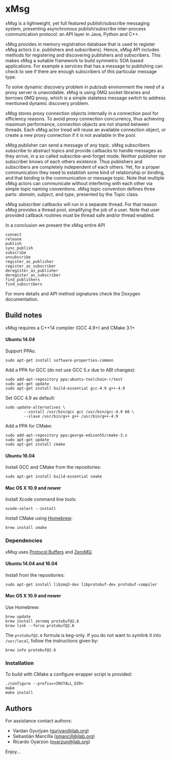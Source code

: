 # xMsg

xMsg is a lightweight, yet full featured publish/subscribe messaging system,
presenting asynchronous publish/subscribe inter-process communication
protocol: an API layer in Java, Python and C++.

xMsg provides in memory registration database that is used to register xMsg
actors (i.e. publishers and subscribers). Hence, xMsg API includes methods for
registering and discovering publishers and subscribers. This makes xMsg a
suitable framework to build symmetric SOA based applications. For example a
services that has a message to publishing can check to see if there are enough
subscribers of this particular message type.

To solve dynamic discovery problem in pub/sub environment the need of a proxy
server is unavoidable. xMsg is using 0MQ socket libraries and borrows 0MQ
proxy, which is a simple stateless message switch to address mentioned dynamic
discovery problem.

xMsg stores proxy connection objects internally in a connection pool for
efficiency reasons. To avoid proxy connection concurrency, thus achieving
maximum performance, connection objects are not shared between threads. Each
xMsg actor tread will reuse an available connection object, or create a new
proxy connection if it is not available in the pool.

xMsg publisher can send a message of any topic. xMsg subscribers subscribe
to abstract topics and provide callbacks to handle messages as they arrive,
in a so called subscribe-and-forget mode. Neither publisher nor subscriber
knows of each others existence. Thus publishers and subscribers are completely
independent of each others. Yet, for a proper communication they need to
establish some kind of relationship or binding, and that binding is the
communication or message topic. Note that multiple xMsg actors can
communicate without interfering with each other via simple topic
naming conventions. xMsg topic convention defines three parts: _domain_,
_subject_, and _type_, presented by the Topic class.

xMsg subscriber callbacks will run in a separate thread. For that reason xMsg
provides a thread pool, simplifying the job of a user. Note that user provided
callback routines must be thread safe and/or thread enabled.

In a conclusion we present the xMsg entire API

    connect
    release
    publish
    sync_publish
    subscribe
    unsubscribe
    register_as_publisher
    register_as_subscriber
    deregister_as_publisher
    deregister_as_subscriber
    find_publishers
    find_subscribers

For more details and API method signatures check the Doxygen documentation.


## Build notes

xMsg requires a C++14 compiler (GCC 4.9+) and CMake 3.1+

#### Ubuntu 14.04

Support PPAs:

    sudo apt-get install software-properties-common

Add a PPA for GCC (do not use GCC 5.x due to ABI changes):

    sudo add-apt-repository ppa:ubuntu-toolchain-r/test
    sudo apt-get update
    sudo apt-get install build-essential gcc-4.9 g++-4.9

Set GCC 4.9 as default:

    sudo update-alternatives \
            --install /usr/bin/gcc gcc /usr/bin/gcc-4.9 60 \
            --slave /usr/bin/g++ g++ /usr/bin/g++-4.9

Add a PPA for CMake:

    sudo add-apt-repository ppa:george-edison55/cmake-3.x
    sudo apt-get update
    sudo apt-get install cmake

#### Ubuntu 16.04

Install GCC and CMake from the repositories:

    sudo apt-get install build-essential cmake

#### Mac OS X 10.9 and newer

Install Xcode command line tools:

    xcode-select --install

Install CMake using [Homebrew](http://brew.sh/):

    brew install cmake

### Dependencies

xMsg uses [Protocol Buffers](https://developers.google.com/protocol-buffers/docs/downloads)
and [ZeroMQ](http://zeromq.org/area:download).

#### Ubuntu 14.04 and 16.04

Install from the repositories:

    sudo apt-get install libzmq3-dev libprotobuf-dev protobuf-compiler

#### Mac OS X 10.9 and newer

Use Homebrew:

    brew update
    brew install zeromq protobuf@2.6
    brew link --force protobuf@2.6

The `protobuf@2.6` formula is keg-only.
If you do not want to symlink it into `/usr/local`,
follow the instructions given by:

    brew info protobuf@2.6

### Installation

To build with CMake a configure wrapper script is provided:

    ./configure --prefix=<INSTALL_DIR>
    make
    make install


## Authors

For assistance contact authors:

* Vardan Gyurjyan    (<gurjyan@jlab.org>)
* Sebastián Mancilla (<smancill@jlab.org>)
* Ricardo Oyarzún    (<oyarzun@jlab.org>)

Enjoy...
